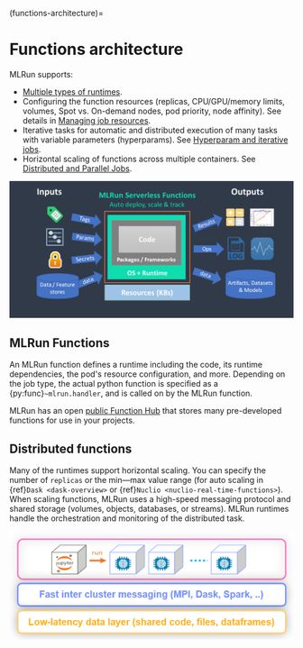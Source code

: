(functions-architecture)=
# Functions architecture

MLRun supports:
- [Multiple types of runtimes](../concepts/functions-overview.html).
- Configuring the function resources (replicas, CPU/GPU/memory limits, volumes, Spot vs. On-demand nodes, pod priority, node affinity). See details in [Managing job resources](configuring-job-resources.html). 
- Iterative tasks for automatic and distributed execution of many tasks with variable parameters (hyperparams). See [Hyperparam and iterative jobs](../hyper-params.html).
- Horizontal scaling of functions across multiple containers. See [Distributed and Parallel Jobs](./distributed.html).



<img src="../_static/images/mlrun-functions.png" alt="mlrun-architecture" width="600"/><br>

## MLRun Functions
An MLRun function defines a runtime including the code, its runtime dependencies, the pod's resource configuration, and more. 
Depending on the job type, the actual python function is specified as a {py:func}`~mlrun.handler`, and is called 
on by the MLRun function.



MLRun has an open [public Function Hub](https://www.mlrun.org/hub/functions/) that stores many pre-developed functions for
use in your projects. 

## Distributed functions

Many of the runtimes support horizontal scaling. You can specify the number of `replicas` or the 
min&mdash;max value range (for auto scaling in {ref}`Dask <dask-overview>` or {ref}`Nuclio <nuclio-real-time-functions>`). When scaling functions, MLRun uses a high-speed
messaging protocol and shared storage (volumes, objects, databases, or streams). MLRun runtimes
handle the orchestration and monitoring of the distributed task.

<img src="../_static/images/runtime-scaling.png" alt="runtime-scaling" width="600"/><br>
